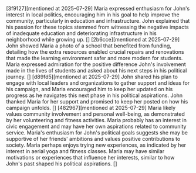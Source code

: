 [3f9127][mentioned at 2025-07-29] Maria expressed enthusiasm for John's interest in local politics, encouraging him in his goal to help improve the community, particularly in education and infrastructure. John explained that his passion for these topics stemmed from witnessing the negative impacts of inadequate education and deteriorating infrastructure in his neighborhood while growing up. []
[2b6cce][mentioned at 2025-07-29] John showed Maria a photo of a school that benefited from funding, detailing how the extra resources enabled crucial repairs and renovations that made the learning environment safer and more modern for students. Maria expressed admiration for the positive difference John's involvement made in the lives of students and asked about his next steps in his political journey. []
[d89fd5][mentioned at 2025-07-29] John shared his plan to engage with local leaders and organizations to gather support and ideas for his campaign, and Maria encouraged him to keep her updated on his progress as he navigates this next phase in his political aspirations. John thanked Maria for her support and promised to keep her posted on how his campaign unfolds. []
[482967][mentioned at 2025-07-29] Maria likely values community involvement and personal well-being, as demonstrated by her volunteering and fitness activities. Maria probably has an interest in civic engagement and may have her own aspirations related to community service. Maria's enthusiasm for John's political goals suggests she may be supportive of her friends' ambitions and values positive contributions to society. Maria perhaps enjoys trying new experiences, as indicated by her interest in aerial yoga and fitness classes. Maria may have similar motivations or experiences that influence her interests, similar to how John's past shaped his political aspirations. []
